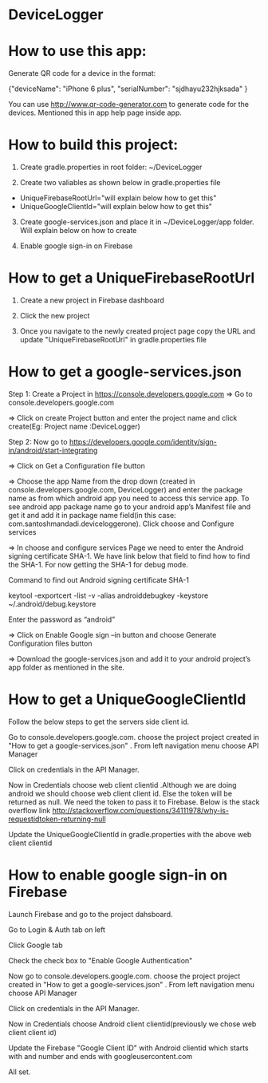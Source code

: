 # DeviceLogger
How to use this app:
========
Generate QR code for a device in the format:

{"deviceName": "iPhone 6 plus",   "serialNumber": "sjdhayu232hjksada" }

You can use http://www.qr-code-generator.com to generate code for the devices. Mentioned this in app help page inside app. 

How to build this project:
============

1) Create gradle.properties in root folder: ~/DeviceLogger

2) Create two valiables as shown below in gradle.properties file
- UniqueFirebaseRootUrl="will explain below how to get this" 
- UniqueGoogleClientId="will explain below how to get this"

3) Create google-services.json and place it in ~/DeviceLogger/app folder. Will explain below on how to create 

4) Enable google sign-in on Firebase

How to get a UniqueFirebaseRootUrl
============
1) Create a new project in Firebase dashboard

2) Click the new project 

3) Once you navigate to the newly created project page copy the URL and update "UniqueFirebaseRootUrl" in gradle.properties file

How to get a google-services.json
============
Step 1: Create a Project in https://console.developers.google.com
⇒	Go to console.developers.google.com

⇒	Click on create Project button  and enter the project name and click create(Eg: Project name :DeviceLogger)
 
Step 2: Now go to https://developers.google.com/identity/sign-in/android/start-integrating

⇒	Click on Get a Configuration file button
 
⇒	Choose the app Name from the drop down (created in console.developers.google.com, DeviceLogger) and enter the package name as from which android app you need to access this service app. To see android app package name go to your android app’s Manifest file and get it and add it in package name field(in this case: com.santoshmandadi.deviceloggerone). Click choose and Configure services

⇒	In  choose and configure services Page we need to enter the Android signing  certificate SHA-1. We have link below that field to find how to find the SHA-1. For now getting the SHA-1 for debug mode.

Command to find out Android signing certificate SHA-1 

keytool -exportcert -list -v -alias androiddebugkey -keystore ~/.android/debug.keystore

Enter the password as “android”

⇒	Click on Enable Google sign –in button and choose Generate Configuration files button

⇒	Download the google-services.json and add it to your android project’s app folder as mentioned in the site.

How to get a UniqueGoogleClientId
============
Follow the below steps to get the  servers side client id. 

Go to console.developers.google.com. choose the project project created in "How to get a google-services.json" . From left navigation menu choose API Manager

Click on credentials in the API Manager.

Now in Credentials choose web client clientid .Although we are doing android we should choose web client client id. Else the token will be returned as null. We need the token to pass it to Firebase. Below is the stack overflow link 
http://stackoverflow.com/questions/34111978/why-is-requestidtoken-returning-null

Update the UniqueGoogleClientId in gradle.properties with the above web client clientid

How to enable google sign-in on Firebase
============
Launch Firebase and go to the project dahsboard. 

Go to Login & Auth tab on left

Click Google tab

Check the check box to "Enable Google Authentication"

Now go to console.developers.google.com. choose the project project created in "How to get a google-services.json" . From left navigation menu choose API Manager

Click on credentials in the API Manager.

Now in Credentials choose Android client clientid(previously we chose web client client id)

Update the Firebase "Google Client ID" with Android clientid which starts with and number and ends with googleusercontent.com

All set. 
